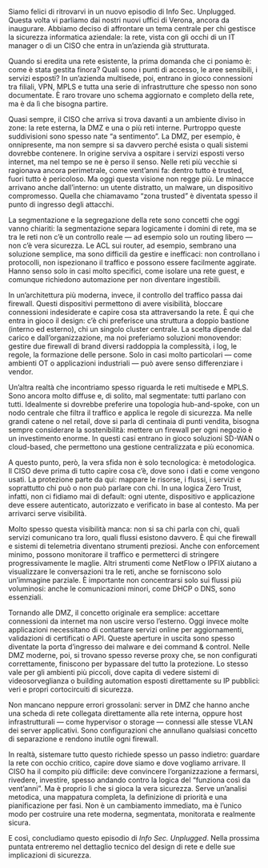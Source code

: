 Siamo felici di ritrovarvi in un nuovo episodio di Info Sec. Unplugged. Questa volta vi parliamo dai nostri nuovi uffici di Verona, ancora da inaugurare. Abbiamo deciso di affrontare un tema centrale per chi gestisce la sicurezza informatica aziendale: la rete, vista con gli occhi di un IT manager o di un CISO che entra in un’azienda già strutturata.

Quando si eredita una rete esistente, la prima domanda che ci poniamo è: come è stata gestita finora? Quali sono i punti di accesso, le aree sensibili, i servizi esposti? In un’azienda multisede, poi, entrano in gioco connessioni tra filiali, VPN, MPLS e tutta una serie di infrastrutture che spesso non sono documentate. È raro trovare uno schema aggiornato e completo della rete, ma è da lì che bisogna partire.

Quasi sempre, il CISO che arriva si trova davanti a un ambiente diviso in zone: la rete esterna, la DMZ e una o più reti interne. Purtroppo queste suddivisioni sono spesso nate “a sentimento”. La DMZ, per esempio, è onnipresente, ma non sempre si sa davvero perché esista o quali sistemi dovrebbe contenere. In origine serviva a ospitare i servizi esposti verso internet, ma nel tempo se ne è perso il senso. Nelle reti più vecchie si ragionava ancora perimetrale, come vent’anni fa: dentro tutto è trusted, fuori tutto è pericoloso. Ma oggi questa visione non regge più. Le minacce arrivano anche dall’interno: un utente distratto, un malware, un dispositivo compromesso. Quella che chiamavamo “zona trusted” è diventata spesso il punto di ingresso degli attacchi.

La segmentazione e la segregazione della rete sono concetti che oggi vanno chiariti: la segmentazione separa logicamente i domini di rete, ma se tra le reti non c’è un controllo reale — ad esempio solo un routing libero — non c’è vera sicurezza. Le ACL sui router, ad esempio, sembrano una soluzione semplice, ma sono difficili da gestire e inefficaci: non controllano i protocolli, non ispezionano il traffico e possono essere facilmente aggirate. Hanno senso solo in casi molto specifici, come isolare una rete guest, e comunque richiedono automazione per non diventare ingestibili.

In un’architettura più moderna, invece, il controllo del traffico passa dai firewall. Questi dispositivi permettono di avere visibilità, bloccare connessioni indesiderate e capire cosa sta attraversando la rete. È qui che entra in gioco il design: c’è chi preferisce una struttura a doppio bastione (interno ed esterno), chi un singolo cluster centrale. La scelta dipende dal carico e dall’organizzazione, ma noi preferiamo soluzioni monovendor: gestire due firewall di brand diversi raddoppia la complessità, i log, le regole, la formazione delle persone. Solo in casi molto particolari — come ambienti OT o applicazioni industriali — può avere senso differenziare i vendor.

Un’altra realtà che incontriamo spesso riguarda le reti multisede e MPLS. Sono ancora molto diffuse e, di solito, mal segmentate: tutti parlano con tutti. Idealmente si dovrebbe preferire una topologia hub-and-spoke, con un nodo centrale che filtra il traffico e applica le regole di sicurezza. Ma nelle grandi catene o nel retail, dove si parla di centinaia di punti vendita, bisogna sempre considerare la sostenibilità: mettere un firewall per ogni negozio è un investimento enorme. In questi casi entrano in gioco soluzioni SD-WAN o cloud-based, che permettono una gestione centralizzata e più economica.

A questo punto, però, la vera sfida non è solo tecnologica: è metodologica. Il CISO deve prima di tutto capire cosa c’è, dove sono i dati e come vengono usati. La protezione parte da qui: mappare le risorse, i flussi, i servizi e soprattutto chi può o non può parlare con chi. In una logica Zero Trust, infatti, non ci fidiamo mai di default: ogni utente, dispositivo e applicazione deve essere autenticato, autorizzato e verificato in base al contesto. Ma per arrivarci serve visibilità.

Molto spesso questa visibilità manca: non si sa chi parla con chi, quali servizi comunicano tra loro, quali flussi esistono davvero. È qui che firewall e sistemi di telemetria diventano strumenti preziosi. Anche con enforcement minimo, possono monitorare il traffico e permetterci di stringere progressivamente le maglie. Altri strumenti come NetFlow o IPFIX aiutano a visualizzare le conversazioni tra le reti, anche se forniscono solo un’immagine parziale. È importante non concentrarsi solo sui flussi più voluminosi: anche le comunicazioni minori, come DHCP o DNS, sono essenziali.

Tornando alle DMZ, il concetto originale era semplice: accettare connessioni da internet ma non uscire verso l’esterno. Oggi invece molte applicazioni necessitano di contattare servizi online per aggiornamenti, validazioni di certificati o API. Queste aperture in uscita sono spesso diventate la porta d’ingresso dei malware e dei command & control. Nelle DMZ moderne, poi, si trovano spesso reverse proxy che, se non configurati correttamente, finiscono per bypassare del tutto la protezione. Lo stesso vale per gli ambienti più piccoli, dove capita di vedere sistemi di videosorveglianza o building automation esposti direttamente su IP pubblici: veri e propri cortocircuiti di sicurezza.

Non mancano neppure errori grossolani: server in DMZ che hanno anche una scheda di rete collegata direttamente alla rete interna, oppure host infrastrutturali — come hypervisor o storage — connessi alle stesse VLAN dei server applicativi. Sono configurazioni che annullano qualsiasi concetto di separazione e rendono inutile ogni firewall.

In realtà, sistemare tutto questo richiede spesso un passo indietro: guardare la rete con occhio critico, capire dove siamo e dove vogliamo arrivare. Il CISO ha il compito più difficile: deve convincere l’organizzazione a fermarsi, rivedere, investire, spesso andando contro la logica del “funziona così da vent’anni”. Ma è proprio lì che si gioca la vera sicurezza. Serve un’analisi metodica, una mappatura completa, la definizione di priorità e una pianificazione per fasi. Non è un cambiamento immediato, ma è l’unico modo per costruire una rete moderna, segmentata, monitorata e realmente sicura.

E così, concludiamo questo episodio di *Info Sec. Unplugged*. Nella prossima puntata entreremo nel dettaglio tecnico del design di rete e delle sue implicazioni di sicurezza.
